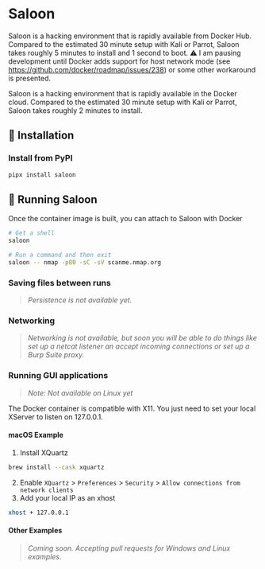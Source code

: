 # Saloon

Saloon is a hacking environment that is rapidly available from Docker Hub. Compared to the estimated 30 minute setup with Kali or Parrot, Saloon takes roughly 5 minutes to install and 1 second to boot.
⚠️ I am pausing development until Docker adds support for host network mode (see https://github.com/docker/roadmap/issues/238) or some other workaround is presented.

Saloon is a hacking environment that is rapidly available in the Docker cloud. Compared to the estimated 30 minute setup with Kali or Parrot, Saloon takes roughly 2 minutes to install.

## 🚀 Installation

### Install from PyPI

```bash
pipx install saloon
```

## 🧨 Running Saloon

Once the container image is built, you can attach to Saloon with Docker
```bash
# Get a shell
saloon

# Run a command and then exit
saloon -- nmap -p80 -sC -sV scanme.nmap.org
```

### Saving files between runs

> *Persistence is not available yet.*

### Networking

> *Networking is not available, but soon you will be able to do things like set up a netcat listener an accept incoming connections or set up a Burp Suite proxy.*

### Running GUI applications

> *Note: Not available on Linux yet*

The Docker container is compatible with X11. You just need to set your local XServer to listen on 127.0.0.1.

#### macOS Example

1. Install XQuartz
```bash
brew install --cask xquartz
```
2. Enable `XQuartz` > `Preferences` > `Security` > `Allow connections from network clients`
3. Add your local IP as an xhost
```bash
xhost + 127.0.0.1
```

#### Other Examples

> *Coming soon. Accepting pull requests for Windows and Linux examples.*
